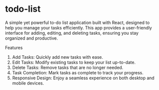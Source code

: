# todo-list
A simple yet powerful to-do list application built with React, designed to help you manage your tasks efficiently. This app provides a user-friendly interface for adding, editing, and deleting tasks, ensuring you stay organized and productive.

Features
1. Add Tasks: Quickly add new tasks with ease.
2. Edit Tasks: Modify existing tasks to keep your list up-to-date.
3. Delete Tasks: Remove tasks that are no longer needed.
4. Task Completion: Mark tasks as complete to track your progress.
5. Responsive Design: Enjoy a seamless experience on both desktop and mobile devices.
